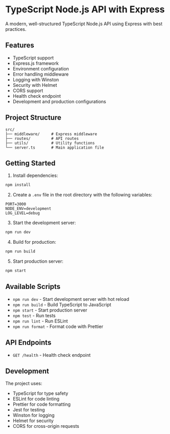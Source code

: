 # TypeScript Node.js API with Express

A modern, well-structured TypeScript Node.js API using Express with best practices.

## Features

- TypeScript support
- Express.js framework
- Environment configuration
- Error handling middleware
- Logging with Winston
- Security with Helmet
- CORS support
- Health check endpoint
- Development and production configurations

## Project Structure

```
src/
├── middleware/     # Express middleware
├── routes/         # API routes
├── utils/          # Utility functions
└── server.ts       # Main application file
```

## Getting Started

1. Install dependencies:
```bash
npm install
```

2. Create a `.env` file in the root directory with the following variables:
```
PORT=3000
NODE_ENV=development
LOG_LEVEL=debug
```

3. Start the development server:
```bash
npm run dev
```

4. Build for production:
```bash
npm run build
```

5. Start production server:
```bash
npm start
```

## Available Scripts

- `npm run dev` - Start development server with hot reload
- `npm run build` - Build TypeScript to JavaScript
- `npm start` - Start production server
- `npm test` - Run tests
- `npm run lint` - Run ESLint
- `npm run format` - Format code with Prettier

## API Endpoints

- `GET /health` - Health check endpoint

## Development

The project uses:
- TypeScript for type safety
- ESLint for code linting
- Prettier for code formatting
- Jest for testing
- Winston for logging
- Helmet for security
- CORS for cross-origin requests 